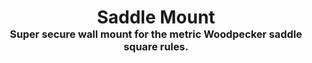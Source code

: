 <!-- 2024-05-01 -->

<h1 align="center">
  Saddle Mount
  <br>
  <sup><sub><sup>Super secure wall mount for the metric Woodpecker saddle square rules.<sup></sub>
</h1>
